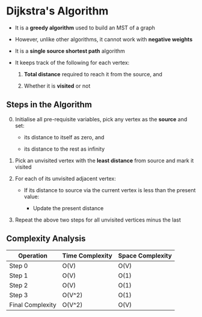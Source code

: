 # Dijkstra's Algorithm

- It is a **greedy algorithm** used to build an MST of a graph

- However, unlike other algorithms, it cannot work with **negative weights**

- It is a **single source shortest path** algorithm

- It keeps track of the following for each vertex:

    1. **Total distance** required to reach it from the source, and

    2. Whether it is **visited** or not

## Steps in the Algorithm

0. Initialise all pre-requisite variables, pick any vertex as the **source** and
set:

    - its distance to itself as zero, and

    - its distance to the rest as infinity

1. Pick an unvisited vertex with the **least distance** from source and mark it
visited

2. For each of its unvisited adjacent vertex:

    - If its distance to source via the current vertex is less than the present
    value:

        - Update the present distance

3. Repeat the above two steps for all unvisited vertices minus the last

## Complexity Analysis

|Operation       |Time Complexity|Space Complexity|
|----------------|---------------|----------------|
|Step 0          |           O(V)|            O(V)|
|Step 1          |           O(V)|            O(1)|
|Step 2          |           O(V)|            O(1)|
|Step 3          |         O(V^2)|            O(1)|
|Final Complexity|         O(V^2)|            O(V)|
